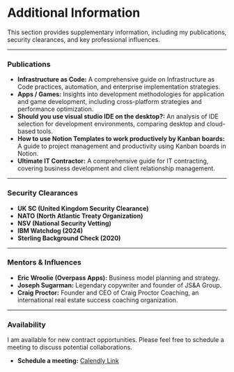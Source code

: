 # Additional Information

This section provides supplementary information, including my publications, security clearances, and key professional influences.

---

### Publications

*   **Infrastructure as Code:** A comprehensive guide on Infrastructure as Code practices, automation, and enterprise implementation strategies.
*   **Apps / Games:** Insights into development methodologies for application and game development, including cross-platform strategies and performance optimization.
*   **Should you use visual studio IDE on the desktop?:** An analysis of IDE selection for development environments, comparing desktop and cloud-based tools.
*   **How to use Notion Templates to work productively by Kanban boards:** A guide to project management and productivity using Kanban boards in Notion.
*   **Ultimate IT Contractor:** A comprehensive guide for IT contracting, covering business development and client relationship management.

---

### Security Clearances

*   **UK SC (United Kingdom Security Clearance)**
*   **NATO (North Atlantic Treaty Organization)**
*   **NSV (National Security Vetting)**
*   **IBM Watchdog (2024)**
*   **Sterling Background Check (2020)**

---

### Mentors & Influences

*   **Eric Wroolie (Overpass Apps):** Business model planning and strategy.
*   **Joseph Sugarman:** Legendary copywriter and founder of JS&A Group.
*   **Craig Proctor:** Founder and CEO of Craig Proctor Coaching, an international real estate success coaching organization.

---

### Availability

I am available for new contract opportunities. Please feel free to schedule a meeting to discuss potential collaborations.

*   **Schedule a meeting:** [Calendly Link](https://calendly.com/rifaterdem/schedule)